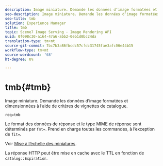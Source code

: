 ```yaml
---
description: Image miniature. Demande les données d’image formatées et dimensionnées à l’aide de critères de vignettes de catalogue.
seo-description: Image miniature. Demande les données d’image formatées et dimensionnées à l’aide de critères de vignettes de catalogue.
seo-title: tmb
solution: Experience Manager
title: tmb
topic: Scene7 Image Serving - Image Rendering API
uuid: 0f098c30-a164-47a6-abb2-0eb1d0bc24da
translation-type: tm+mt
source-git-commit: 7bc7b3a86fbcdc57cfdc31745fae3afc06e44b15
workflow-type: tm+mt
source-wordcount: '68'
ht-degree: 0%

---
```



# tmb{#tmb}

Image miniature. Demande les données d’image formatées et dimensionnées à l’aide de critères de vignettes de catalogue.

`req=tmb`

Le format des données de réponse et le type MIME de réponse sont déterminés par `fmt=`. Prend en charge toutes les commandes, à l’exception de `fit=`.

Voir [Mise à l’échelle des miniatures](../../../../../../is-api/http-ref/image-serving-api-ref/c-http-protocol-reference/c-notes-on-server-behavior/r-thumbnail-scaling.md#reference-0f71817f721d4913b34816758d69b07f).

La réponse HTTP peut être mise en cache avec le TTL en fonction de `catalog::Expiration`.
